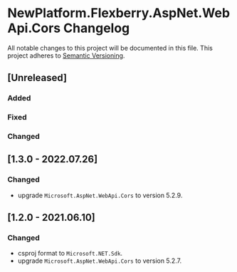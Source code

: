 # NewPlatform.Flexberry.AspNet.WebApi.Cors Changelog

All notable changes to this project will be documented in this file.
This project adheres to [Semantic Versioning](http://semver.org/).

## [Unreleased]

### Added

### Fixed

### Changed

## [1.3.0 - 2022.07.26]

### Changed

* upgrade `Microsoft.AspNet.WebApi.Cors` to version 5.2.9.

## [1.2.0 - 2021.06.10]

### Changed

* csproj format to `Microsoft.NET.Sdk`.
* upgrade `Microsoft.AspNet.WebApi.Cors` to version 5.2.7.
